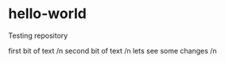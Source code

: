 # hello-world
Testing repository

first bit of text /n
second bit of text /n
lets see some changes /n
